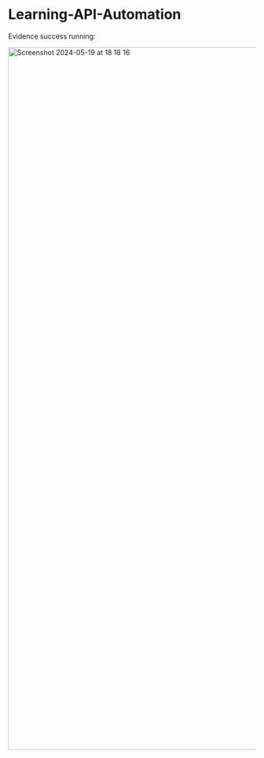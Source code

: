 # Learning-API-Automation

Evidence success running:

<img width="1431" alt="Screenshot 2024-05-19 at 18 18 16" src="https://github.com/haniaapn/Learning-API-Automation/assets/71618864/9ad6daec-6e57-48d5-810a-660dafc82a7b">
